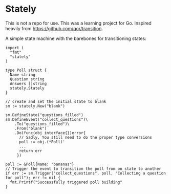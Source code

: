 # Stately
This is not a repo for use. This was a learning project for Go. Inspired heavily from https://github.com/qor/transition.

A simple state machine with the barebones for transitioning states:

```golang
import (
  "fmt"
  "stately"
)

type Poll struct {
  Name string
  Question string
  Answers []string
  stately.Stately
}

// create and set the initial state to blank
sm := stately.New("blank")

sm.DefineState("questions_filled")
sm.DefineEvent("collect_questions")\
    .To("questions_filled")\
    .From("blank")
    .Do(func(obj interface{})error{
      // Sadly, You still need to do the proper type conversions
      poll := obj.(*Poll)'
      ...
      return err
     })

poll := &Poll{Name: "bananas"}
// Trigger the event to transition the poll from on state to another
if err := sm.Trigger("collect_questions", poll, "Collecting a question for poll"); err != nil {
  fmt.Printf("Successfully triggered poll building"
}

```

